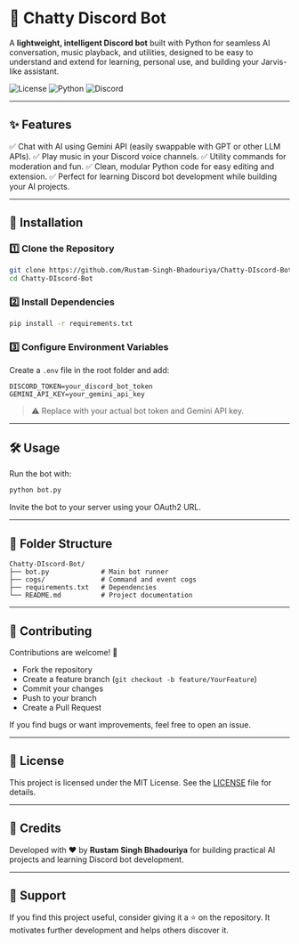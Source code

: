 # 🤖 Chatty Discord Bot

A **lightweight, intelligent Discord bot** built with Python for seamless AI conversation, music playback, and utilities, designed to be easy to understand and extend for learning, personal use, and building your Jarvis-like assistant.

![License](https://img.shields.io/github/license/Rustam-Singh-Bhadouriya/Chatty-DIscord-Bot?style=flat)
![Python](https://img.shields.io/badge/Python-3.10%2B-blue)
![Discord](https://img.shields.io/badge/Discord-Bot-blueviolet)

---

## ✨ Features

✅ Chat with AI using Gemini API (easily swappable with GPT or other LLM APIs).
✅ Play music in your Discord voice channels.
✅ Utility commands for moderation and fun.
✅ Clean, modular Python code for easy editing and extension.
✅ Perfect for learning Discord bot development while building your AI projects.

---

## 🚀 Installation

### 1️⃣ Clone the Repository

```bash
git clone https://github.com/Rustam-Singh-Bhadouriya/Chatty-DIscord-Bot.git
cd Chatty-DIscord-Bot
```

### 2️⃣ Install Dependencies

```bash
pip install -r requirements.txt
```

### 3️⃣ Configure Environment Variables

Create a `.env` file in the root folder and add:

```env
DISCORD_TOKEN=your_discord_bot_token
GEMINI_API_KEY=your_gemini_api_key
```

> ⚠️ Replace with your actual bot token and Gemini API key.

---

## 🛠️ Usage

Run the bot with:

```bash
python bot.py
```

Invite the bot to your server using your OAuth2 URL.

---

## 🧩 Folder Structure

```
Chatty-DIscord-Bot/
├── bot.py             # Main bot runner
├── cogs/              # Command and event cogs
├── requirements.txt   # Dependencies
└── README.md          # Project documentation
```

---

## 🤝 Contributing

Contributions are welcome! 🚀

* Fork the repository
* Create a feature branch (`git checkout -b feature/YourFeature`)
* Commit your changes
* Push to your branch
* Create a Pull Request

If you find bugs or want improvements, feel free to open an issue.

---

## 📜 License

This project is licensed under the MIT License. See the [LICENSE](LICENSE) file for details.

---

## 🙌 Credits

Developed with ❤️ by **Rustam Singh Bhadouriya** for building practical AI projects and learning Discord bot development.

---

## 🌟 Support

If you find this project useful, consider giving it a ⭐ on the repository. It motivates further development and helps others discover it.
